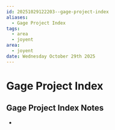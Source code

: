 ```yaml
---
id: 20251029122203--gage-project-index
aliases:
  - Gage Project Index
tags:
  - area
  - joyent
area:
  - joyent
date: Wednesday October 29th 2025
---
```


# Gage Project Index

## Gage Project Index Notes

-
